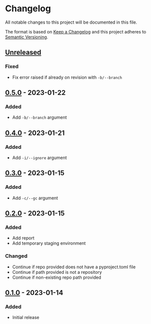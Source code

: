 Changelog
=========
All notable changes to this project will be documented in this file.

The format is based on [Keep a Changelog](http://keepachangelog.com/en/1.0.0/)
and this project adheres to [Semantic Versioning](http://semver.org/spec/v2.0.0.html).

[Unreleased](https://github.com/jshwi/repocutter/compare/v0.5.0...HEAD)
------------------------------------------------------------------------
### Fixed
- Fix error raised if already on revision with `-b/--branch`

[0.5.0](https://github.com/jshwi/repocutter/releases/tag/v0.5.0) - 2023-01-22
------------------------------------------------------------------------
### Added
- Add `-b/--branch` argument

[0.4.0](https://github.com/jshwi/repocutter/releases/tag/v0.4.0) - 2023-01-21
------------------------------------------------------------------------
### Added
- Add `-i/--ignore` argument

[0.3.0](https://github.com/jshwi/repocutter/releases/tag/v0.3.0) - 2023-01-15
------------------------------------------------------------------------
### Added
- Add `-c/--gc` argument

[0.2.0](https://github.com/jshwi/repocutter/releases/tag/v0.2.0) - 2023-01-15
------------------------------------------------------------------------
### Added
- Add report
- Add temporary staging environment

### Changed
- Continue if repo provided does not have a pyproject.toml file
- Continue if path provided is not a repository
- Continue if non-existing repo path provided

[0.1.0](https://github.com/jshwi/repocutter/releases/tag/v0.1.0) - 2023-01-14
------------------------------------------------------------------------
### Added
- Initial release
